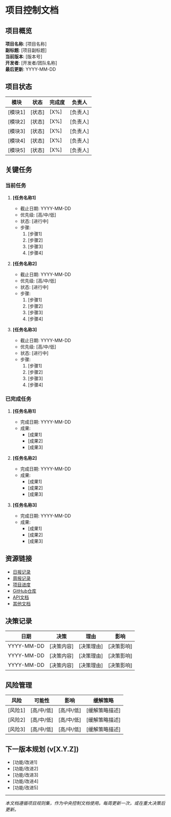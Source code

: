 # 项目控制文档

## 项目概览

**项目名称**: [项目名称]  
**副标题**: [项目副标题]  
**当前版本**: [版本号]  
**开发者**: [开发者/团队名称]  
**最后更新**: YYYY-MM-DD

## 项目状态

| 模块 | 状态 | 完成度 | 负责人 |
|------|------|--------|-------|
| [模块1] | [状态] | [X%] | [负责人] |
| [模块2] | [状态] | [X%] | [负责人] |
| [模块3] | [状态] | [X%] | [负责人] |
| [模块4] | [状态] | [X%] | [负责人] |
| [模块5] | [状态] | [X%] | [负责人] |

## 关键任务

### 当前任务

1. **[任务名称1]**
   - 截止日期: YYYY-MM-DD
   - 优先级: [高/中/低]
   - 状态: [进行中]
   - 步骤:
     1. [步骤1]
     2. [步骤2]
     3. [步骤3]
     4. [步骤4]

2. **[任务名称2]**
   - 截止日期: YYYY-MM-DD
   - 优先级: [高/中/低]
   - 状态: [进行中]
   - 步骤:
     1. [步骤1]
     2. [步骤2]
     3. [步骤3]
     4. [步骤4]

3. **[任务名称3]**
   - 截止日期: YYYY-MM-DD
   - 优先级: [高/中/低]
   - 状态: [进行中]
   - 步骤:
     1. [步骤1]
     2. [步骤2]
     3. [步骤3]
     4. [步骤4]

### 已完成任务

1. **[任务名称1]**
   - 完成日期: YYYY-MM-DD
   - 成果:
     - [成果1]
     - [成果2]
     - [成果3]

2. **[任务名称2]**
   - 完成日期: YYYY-MM-DD
   - 成果:
     - [成果1]
     - [成果2]
     - [成果3]

3. **[任务名称3]**
   - 完成日期: YYYY-MM-DD
   - 成果:
     - [成果1]
     - [成果2]
     - [成果3]

## 资源链接

- [日报记录](URL)
- [周报记录](URL)
- [项目进度](URL)
- [GitHub仓库](URL)
- [API文档](URL)
- [其他文档](URL)

## 决策记录

| 日期 | 决策 | 理由 | 影响 |
|------|------|------|------|
| YYYY-MM-DD | [决策内容] | [决策理由] | [决策影响] |
| YYYY-MM-DD | [决策内容] | [决策理由] | [决策影响] |
| YYYY-MM-DD | [决策内容] | [决策理由] | [决策影响] |

## 风险管理

| 风险 | 可能性 | 影响 | 缓解策略 |
|------|--------|------|----------|
| [风险1] | [高/中/低] | [高/中/低] | [缓解策略描述] |
| [风险2] | [高/中/低] | [高/中/低] | [缓解策略描述] |
| [风险3] | [高/中/低] | [高/中/低] | [缓解策略描述] |

## 下一版本规划 (v[X.Y.Z])

- [功能/改进1]
- [功能/改进2]
- [功能/改进3]
- [功能/改进4]
- [功能/改进5]

---

*本文档遵循项目规则集，作为中央控制文档使用。每周更新一次，或在重大决策后更新。* 